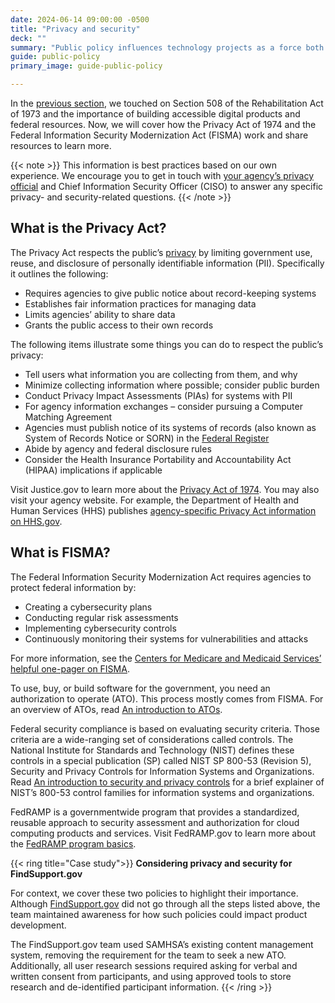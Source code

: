 ```yaml
---
date: 2024-06-14 09:00:00 -0500
title: "Privacy and security"
deck: ""
summary: "Public policy influences technology projects as a force both for and against change."
guide: public-policy
primary_image: guide-public-policy

---
```


In the [previous section](https://digital.gov/guides/public-policy/accessibility/#content-start), we touched on Section 508 of the Rehabilitation Act of 1973 and the importance of building accessible digital products and federal resources. Now, we will cover how the Privacy Act of 1974 and the Federal Information Security Modernization Act (FISMA) work and share resources to learn more.

{{< note >}}
This information is best practices based on our own experience. We encourage you to get in touch with [your agency’s privacy official](https://www.fpc.gov/council-members/) and Chief Information Security Officer (CISO) to answer any specific privacy- and security-related questions.
{{< /note >}}

## What is the Privacy Act?

The Privacy Act respects the public’s [privacy](https://digital.gov/topics/privacy/) by limiting government use, reuse, and disclosure of personally identifiable information (PII). Specifically it outlines the following:

- Requires agencies to give public notice about record-keeping systems
- Establishes fair information practices for managing data
- Limits agencies’ ability to share data
- Grants the public access to their own records

The following items illustrate some things you can do to respect the public’s privacy:

- Tell users what information you are collecting from them, and why
- Minimize collecting information where possible; consider public burden
- Conduct Privacy Impact Assessments (PIAs) for systems with PII
- For agency information exchanges – consider pursuing a Computer Matching Agreement
- Agencies must publish notice of its systems of records (also known as System of Records Notice or SORN) in the [Federal Register](https://www.federalregister.gov/)
- Abide by agency and federal disclosure rules
- Consider the Health Insurance Portability and Accountability Act (HIPAA) implications if applicable

Visit Justice.gov to learn more about the [Privacy Act of 1974](https://www.justice.gov/opcl/overview-privacy-act-1974-2020-edition). You may also visit your agency website. For example, the Department of Health and Human Services (HHS) publishes [agency-specific Privacy Act information on HHS.gov](https://www.hhs.gov/foia/privacy/index.html).

## What is FISMA?

The Federal Information Security Modernization Act requires agencies to protect federal information by:

- Creating a cybersecurity plans
- Conducting regular risk assessments
- Implementing cybersecurity controls
- Continuously monitoring their systems for vulnerabilities and attacks

For more information, see the [Centers for Medicare and Medicaid Services’ helpful one-pager on FISMA](https://security.cms.gov/learn/federal-information-security-management-act-fisma).

To use, buy, or build software for the government, you need an authorization to operate (ATO). This process mostly comes from FISMA. For an overview of ATOs, read [An introduction to ATOs](https://digital.gov/resources/an-introduction-to-ato/).

Federal security compliance is based on evaluating security criteria. Those criteria are a wide-ranging set of considerations called controls. The National Institute for Standards and Technology (NIST) defines these controls in a special publication (SP) called NIST SP 800-53 (Revision 5), Security and Privacy Controls for Information Systems and Organizations. Read [An introduction to security and privacy controls](https://digital.gov/resources/an-introduction-to-security-and-privacy-controls/) for a brief explainer of NIST’s 800-53 control families for information systems and organizations.

FedRAMP is a governmentwide program that provides a standardized, reusable approach to security assessment and authorization for cloud computing products and services. Visit FedRAMP.gov to learn more about the [FedRAMP program basics](https://www.fedramp.gov/program-basics/).

{{< ring title="Case study">}}
**Considering privacy and security for FindSupport.gov**

For context, we cover these two policies to highlight their importance. Although [FindSupport.gov](https://www.samhsa.gov/find-support) did not go through all the steps listed above, the team maintained awareness for how such policies could impact product development.

The FindSupport.gov team used SAMHSA’s existing content management system, removing the requirement for the team to seek a new ATO. Additionally, all user research sessions required asking for verbal and written consent from participants, and using approved tools to store research and de-identified participant information.
{{< /ring >}}
